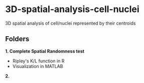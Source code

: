 # 3D-spatial-analysis-cell-nuclei
3D spatial analysis of cell/nuclei represented by their centroids

## Folders

**1. Complete Spatial Randomness test**
* Ripley's K/L function in R
* Visualization in MATLAB

**2.** 
